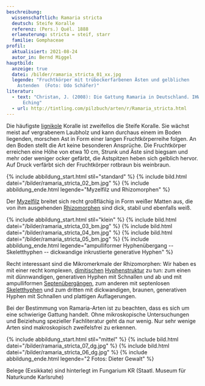 ```yaml
---
beschreibung:
  wissenschaftlich: Ramaria stricta
  deutsch: Steife Koralle
  referenz: (Pers.) Quél. 1888
  erlaeuterung: stricta = steif, starr
  familie: Gomphaceae
profil:
  aktualisiert: 2021-08-24
  autor_in: Bernd Miggel
hauptbild:
  anzeige: true
  datei: /bilder/ramaria_stricta_01_xx.jpg
  legende: "Fruchtkörper mit trübockerfarbenen Ästen und gelblichen
    Astenden  (Foto: Udo Schäfer)"
literatur:
  - text: "Christan, J. (2008): Die Gattung Ramaria in Deutschland. IHW-Verlag,
      Eching"
  - url: http://tintling.com/pilzbuch/arten/r/Ramaria_stricta.html
---
```

Die häufigste [lignikole](lignikol "Glossar") Koralle ist zweifellos die Steife Koralle. Sie wächst meist auf vergrabenem Laubholz und kann durchaus einem im Boden liegenden, morschen Ast in Form einer langen Fruchtkörperreihe folgen. An den Boden stellt die Art keine besonderen Ansprüche. Die Fruchtkörper erreichen eine Höhe von etwa 10 cm, Strunk und Äste sind biegsam und mehr oder weniger ocker gefärbt, die Astspitzen heben sich gelblich hervor. Auf Druck verfärbt sich der Fruchtkörper rotbraun bis weinbraun.

{% include abbildung_start.html stil="standard" %}
{% include bild.html datei="/bilder/ramaria_stricta_02_bm.jpg" %}
{% include abbildung_ende.html legende="Myzelfilz und Rhizomorphen" %}

Der [Myzelfilz](Myzel "Glossar") breitet sich recht großflächig in Form weißer Matten aus, die von ihm ausgehenden [Rhizomorphen](Rhizomorphen "Glossar") sind dick, stabil und ebenfalls weiß.

{% include abbildung_start.html stil="klein" %}
{% include bild.html datei="/bilder/ramaria_stricta_03_bm.jpg" %}
{% include bild.html datei="/bilder/ramaria_stricta_04_bm.jpg" %}
{% include bild.html datei="/bilder/ramaria_stricta_05_bm.jpg" %}
{% include abbildung_ende.html legende="ampulliformer Hyphenübergang -- Skeletthyphen -- dickwandige inkrustierte generative Hyphen" %}

Recht interessant sind die Mikromerkmale der Rhizomorphen: Wir haben es mit einer recht komplexen, [dimitischen](dimitisch "Glossar") [Hyphenstruktur](Hyphen "Glossar") zu tun: zum einen mit dünnwandigen, generativen Hyphen mit Schnallen und ab und mit ampulliformen [Septenübergängen](Septen "Glossar"), zum anderen mit septenlosen [Skeletthyphen](Skeletthyphen "Glossar") und zum dritten mit dickwandigen, braunen, generativen Hyphen mit Schnallen und plattigen Auflagerungen.

Bei der Bestimmung von Ramaria-Arten ist zu beachten, dass es sich um eine schwierige Gattung handelt. Ohne mikroskopische Untersuchungen und Beiziehung spezieller Fachliteratur geht da nur wenig.  Nur sehr wenige Arten sind makroskopisch zweifelsfrei zu erkennen.

{% include abbildung_start.html stil="mittel" %}
{% include bild.html datei="/bilder/ramaria_stricta_07_dg.jpg" %}
{% include bild.html datei="/bilder/ramaria_stricta_06_dg.jpg" %}
{% include abbildung_ende.html legende="2 Fotos: Dieter Gewalt" %}

Belege (Exsikkate) sind hinterlegt im Fungarium KR (Staatl. Museum für Naturkunde Karlsruhe)